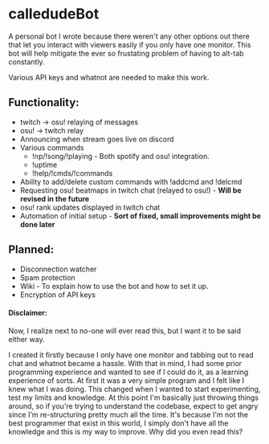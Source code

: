 # calledudeBot

A personal bot I wrote because there weren't any other options out there that let you interact with viewers easily if you only have one monitor. This bot will help mitigate the ever so frustating problem of having to alt-tab constantly.

Various API keys and whatnot are needed to make this work.

## Functionality:
* twitch -> osu! relaying of messages
* osu! -> twitch relay
* Announcing when stream goes live on discord
* Various commands 
  * !np/!song/!playing - Both spotify and osu! integration.
  * !uptime
  * !help/!cmds/!commands
* Ability to add/delete custom commands with !addcmd and !delcmd
* Requesting osu! beatmaps in twitch chat (relayed to osu!) - **Will be revised in the future**
* osu! rank updates displayed in twitch chat
* Automation of initial setup - **Sort of fixed, small improvements might be done later**

## Planned:
* Disconnection watcher
* Spam protection
* Wiki - To explain how to use the bot and how to set it up.
* Encryption of API keys

#### Disclaimer:

Now, I realize next to no-one will ever read this, but I want it to be said either way.

I created it firstly because I only have one monitor and tabbing out to read chat and whatnot became a hassle. With that in mind, I had some prior programming experience and wanted to see if I could do it, as a learning experience of sorts.
At first it was a very simple program and I felt like I knew what I was doing. This changed when I wanted to start experimenting, test my limits and knowledge. 
At this point I'm basically just throwing things around, so if you're trying to understand the codebase, expect to get angry since I'm re-structuring pretty much all the time. It's because I'm not the best programmer that exist in this world, I simply don't have all the knowledge and this is my way to improve.
Why did you even read this?
